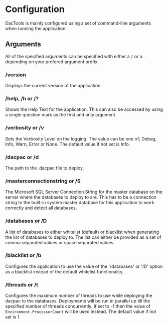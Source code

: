 # Configuration

DacTools is mainly configured using a set of command-line arguments when running the application.

## Arguments

All of the specified arguments can be specified with either a `/` or a `-` depending on your prefered argument prefix.

### /version

Displays the current version of the application.

### /help, /h or /?

Shows the Help Text for the application. This can also be accessed by using a single question mark as the first and only argument.

### /verbosity or /v

Sets the Verbosity Level on the logging. The value can be one of; Debug, Info, Warn, Error or None. The default value if not set is Info.

### /dacpac or /d

The path to the .dacpac file to deploy.

### /masterconnectionstring or /S

The Microsoft SQL Server Connection String for the master database on the server where the databases to deploy to are. This has to be a connection string to the built-in system master database for this application to work correctly and detect all databases.

### /databases or /D

A list of databases to either whitelist (default) or blacklist when generating the list of databases to deploy to. The list can either be provided as a set of comma separated values or space separated values.

### /blacklist or /b

Configures the application to use the value of the '/databases' or '/D' option as a blacklist instead of the default whitelist functionality.

### /threads or /t

Configures the maximum number of threads to use while deploying the dacpac to the databases. Deployments will be run in parallel up till the specified number of threads concurrently. If set to -1 then the value of `Environment.ProcessorCount` will be used instead. The default value if not set is 1.
